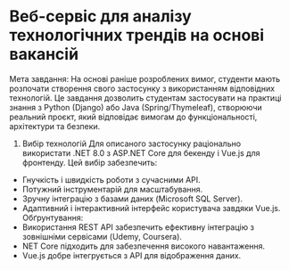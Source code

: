 # Веб-сервіс для аналізу технологічних трендів на основі вакансій

Мета завдання:
На основі раніше розроблених вимог, студенти мають розпочати створення свого застосунку з використанням відповідних технологій. Це завдання дозволить студентам застосувати на практиці знання з Python (Django) або Java (Spring/Thymeleaf), створюючи реальний проєкт, який відповідає вимогам до функціональності, архітектури та безпеки.

1. Вибір технологій
Для описаного застосунку раціонально використати .NET 8.0 з ASP.NET Core для бекенду і Vue.js для фронтенду. Цей вибір забезпечить:
- Гнучкість і швидкість роботи з сучасними API.
- Потужний інструментарій для масштабування.
- Зручну інтеграцію з базами даних (Microsoft SQL Server).
- Адаптивний і інтерактивний інтерфейс користувача завдяки Vue.js.
Обґрунтування:
- Використання REST API забезпечить ефективну інтеграцію з зовнішніми сервісами (Udemy, Coursera).
- NET Core підходить для забезпечення високого навантаження.
- Vue.js добре інтегрується з API для відображення даних.